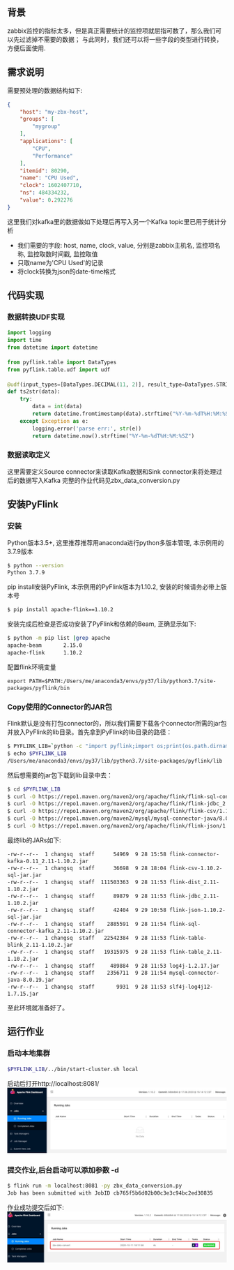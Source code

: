 ## 背景
zabbix监控的指标太多，但是真正需要统计的监控项就屈指可数了，那么我们可以先过滤掉不需要的数据；
与此同时，我们还可以将一些字段的类型进行转换，方便后面使用.

## 需求说明
需要预处理的数据结构如下:
```json
{
    "host": "my-zbx-host", 
    "groups": [
        "mygroup"
    ], 
    "applications": [
        "CPU", 
        "Performance"
    ], 
    "itemid": 80290, 
    "name": "CPU Used", 
    "clock": 1602407710, 
    "ns": 484334232, 
    "value": 0.292276
}
```
这里我们对kafka里的数据做如下处理后再写入另一个Kafka topic里已用于统计分析
- 我们需要的字段: host, name, clock, value, 分别是zabbix主机名, 监控项名称, 监控取数时间戳, 监控取值
- 只取name为'CPU Used'的记录
- 将clock转换为json的date-time格式

## 代码实现

### 数据转换UDF实现
```python
import logging
import time
from datetime import datetime

from pyflink.table import DataTypes
from pyflink.table.udf import udf

@udf(input_types=[DataTypes.DECIMAL(11, 2)], result_type=DataTypes.STRING())
def ts2str(data):
    try:
        data = int(data)
        return datetime.fromtimestamp(data).strftime("%Y-%m-%dT%H:%M:%SZ")
    except Exception as e:
        logging.error('parse err:', str(e))
        return datetime.now().strftime("%Y-%m-%dT%H:%M:%SZ")
```
### 数据读取定义
这里需要定义Source connector来读取Kafka数据和Sink connector来将处理过后的数据写入Kafka
完整的作业代码见zbx_data_conversion.py

## 安装PyFlink

### 安装
Python版本3.5+, 这里推荐推荐用anaconda进行python多版本管理, 本示例用的3.7.9版本
```sh
$ python --version
Python 3.7.9
```

pip install安装PyFlink, 本示例用的PyFlink版本为1.10.2, 安装的时候请务必带上版本号
```sh
$ pip install apache-flink==1.10.2
```

安装完成后检查是否成功安装了PyFlink和依赖的Beam, 正确显示如下:
```sh
$ python -m pip list |grep apache
apache-beam       2.15.0
apache-flink      1.10.2
```

配置flink环境变量
```
export PATH=$PATH:/Users/me/anaconda3/envs/py37/lib/python3.7/site-packages/pyflink/bin
```

### Copy使用的Connector的JAR包
Flink默认是没有打包connector的，所以我们需要下载各个connector所需的jar包并放入PyFlink的lib目录。首先拿到PyFlink的lib目录的路径：
```sh
$ PYFLINK_LIB=`python -c "import pyflink;import os;print(os.path.dirname(os.path.abspath(pyflink.__file__))+'/lib')"`
$ echo $PYFLINK_LIB
/Users/me/anaconda3/envs/py37/lib/python3.7/site-packages/pyflink/lib
```

然后想需要的jar包下载到lib目录中去：
```sh
$ cd $PYFLINK_LIB
$ curl -O https://repo1.maven.org/maven2/org/apache/flink/flink-sql-connector-kafka_2.11/1.10.2/flink-sql-connector-kafka_2.11-1.10.2.jar
$ curl -O https://repo1.maven.org/maven2/org/apache/flink/flink-jdbc_2.11/1.10.2/flink-jdbc_2.11-1.10.2.jar
$ curl -O https://repo1.maven.org/maven2/org/apache/flink/flink-csv/1.10.2/flink-csv-1.10.2-sql-jar.jar
$ curl -O https://repo1.maven.org/maven2/mysql/mysql-connector-java/8.0.19/mysql-connector-java-8.0.19.jar
$ curl -O https://repo1.maven.org/maven2/org/apache/flink/flink-json/1.10.2/flink-json-1.10.2-sql-jar.jar

```

最终lib的JARs如下:
```
-rw-r--r--  1 changsq  staff      54969  9 28 15:58 flink-connector-kafka-0.11_2.11-1.10.2.jar
-rw-r--r--  1 changsq  staff      36698  9 28 18:04 flink-csv-1.10.2-sql-jar.jar
-rw-r--r--  1 changsq  staff  111503363  9 28 11:53 flink-dist_2.11-1.10.2.jar
-rw-r--r--  1 changsq  staff      89879  9 28 11:53 flink-jdbc_2.11-1.10.2.jar
-rw-r--r--  1 changsq  staff      42404  9 29 10:58 flink-json-1.10.2-sql-jar.jar
-rw-r--r--  1 changsq  staff    2885591  9 28 11:54 flink-sql-connector-kafka_2.11-1.10.2.jar
-rw-r--r--  1 changsq  staff   22542384  9 28 11:53 flink-table-blink_2.11-1.10.2.jar
-rw-r--r--  1 changsq  staff   19315975  9 28 11:53 flink-table_2.11-1.10.2.jar
-rw-r--r--  1 changsq  staff     489884  9 28 11:53 log4j-1.2.17.jar
-rw-r--r--  1 changsq  staff    2356711  9 28 11:54 mysql-connector-java-8.0.19.jar
-rw-r--r--  1 changsq  staff       9931  9 28 11:53 slf4j-log4j12-1.7.15.jar
```
至此环境就准备好了。


## 运行作业

### 启动本地集群
```sh
$PYFLINK_LIB/../bin/start-cluster.sh local
```
启动后打开http://localhost:8081/
![控制台](../imgs/flink-console.jpg)

### 提交作业,后台启动可以添加参数 -d
```sh
$ flink run -m localhost:8081 -py zbx_data_conversion.py 
Job has been submitted with JobID cb765f5b6d02b00c3e3c94bc2ed30835
```
作业成功提交后如下:
![作业](../imgs/data-conversion-job.jpg)
